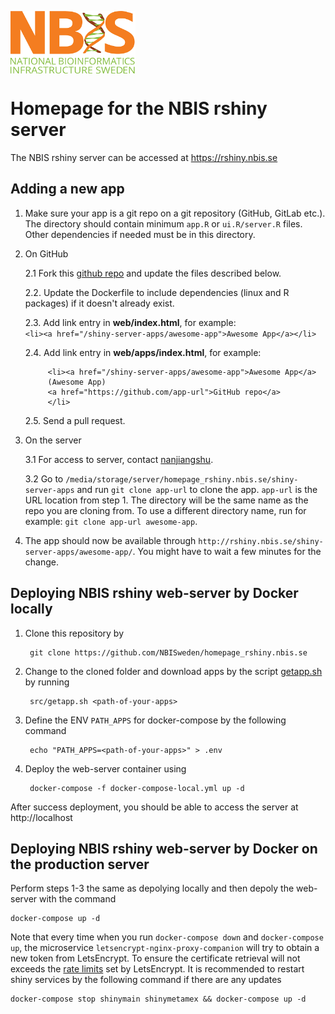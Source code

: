 [<img align="center" src="web/icons/NBIS.png" width="200" height="100"
/>](https://nbis.se) 

# Homepage for the NBIS rshiny server

The NBIS rshiny server can be accessed at https://rshiny.nbis.se

## Adding a new app

1. Make sure your app is a git repo on a git repository (GitHub, GitLab etc.). The directory should contain minimum `app.R` or `ui.R/server.R` files. Other dependencies if needed must be in this directory.

2. On GitHub

   2.1 Fork this [github repo](https://github.com/NBISweden/homepage_rshiny.nbis.se) and update the files described below.

   2.2. Update the Dockerfile to include dependencies (linux and R packages) if it doesn't already exist.

   2.3. Add link entry in **web/index.html**, for example:  
   `<li><a href="/shiny-server-apps/awesome-app">Awesome App</a></li>`

   2.4. Add link entry in **web/apps/index.html**, for example:  
   ```
        <li><a href="/shiny-server-apps/awesome-app">Awesome App</a>
        (Awesome App)
        <a href="https://github.com/app-url">GitHub repo</a>
        </li>
   ```

   2.5. Send a pull request.
   
3. On the server

   3.1 For access to server, contact [nanjiangshu](https://github.com/nanjiangshu).
 
   3.2 Go to `/media/storage/server/homepage_rshiny.nbis.se/shiny-server-apps` and run `git clone app-url` to clone the app. `app-url` is the URL location from step 1. The directory will be the same name as the repo you are cloning from. To use a different directory name, run for example: `git clone app-url awesome-app`.
 
4. The app should now be available through `http://rshiny.nbis.se/shiny-server-apps/awesome-app/`. You might have to wait a few minutes for the change.

## Deploying NBIS rshiny web-server by Docker locally

1. Clone this repository by 

        git clone https://github.com/NBISweden/homepage_rshiny.nbis.se

2. Change to the cloned folder and download apps by the script [getapp.sh](src/getapp.sh) by running

        src/getapp.sh <path-of-your-apps>

3. Define the ENV `PATH_APPS` for docker-compose by the following command

        echo "PATH_APPS=<path-of-your-apps>" > .env

4. Deploy the web-server container using

        docker-compose -f docker-compose-local.yml up -d


After success deployment, you should be able to access the server at
http://localhost


## Deploying NBIS rshiny web-server by Docker on the production server

Perform steps 1-3 the same as depolying locally and then depoly the web-server
with the command 

    docker-compose up -d

Note that every time when you run `docker-compose down` and `docker-compose
up`, the microservice `letsencrypt-nginx-proxy-companion` will try to obtain
a new token from LetsEncrypt. To ensure the certificate retrieval will not
exceeds the [rate limits](https://letsencrypt.org/docs/rate-limits/) set by
LetsEncrypt. It is recommended to restart shiny services by the following
command if there are any updates

    docker-compose stop shinymain shinymetamex && docker-compose up -d 

